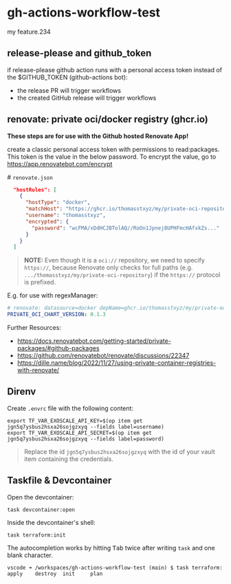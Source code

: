 # gh-actions-workflow-test

my feature.234

## release-please and github_token

if release-please github action runs with a personal access token instead of the $GITHUB_TOKEN (github-actions bot):

- the release PR will trigger workflows
- the created GitHub release will trigger workflows

## renovate: private oci/docker registry (ghcr.io)

**These steps are for use with the Github hosted Renovate App!**

create a classic personal access token with permissions to read:packages.
This token is the value in the below password.
To encrypt the value, go to https://app.renovatebot.com/encrypt

\# `renovate.json`
```json
  "hostRules": [
    {
      "hostType": "docker",
      "matchHost": "https://ghcr.io/thomasstxyz/my/private-oci-repository",
      "username": "thomasstxyz",
      "encrypted": {
        "password": "wcFMA/xDdHCJBTolAQ//RoOn1Jpnej8UPHFmcHAfxkZs..."
      }
    }
  ]
```
> **NOTE:** Even though it is a `oci://` repository, we need to specify `https://`, because Renovate only checks for full paths (e.g. `.../thomasstxyz/my/private-oci-repository`) if the `https://` protocol is prefixed.

E.g. for use with regexManager:

```yaml
# renovate: datasource=docker depName=ghcr.io/thomasstxyz/my/private-oci-repository
PRIVATE_OCI_CHART_VERSION: 0.1.3
```

Further Resources:
- https://docs.renovatebot.com/getting-started/private-packages/#github-packages
- https://github.com/renovatebot/renovate/discussions/22347
- https://dille.name/blog/2022/11/27/using-private-container-registries-with-renovate/

## Direnv

Create `.envrc` file with the following content:
```
export TF_VAR_EXOSCALE_API_KEY=$(op item get jgn5q7ysbus2hsxa26sojgzxyq --fields label=username)
export TF_VAR_EXOSCALE_API_SECRET=$(op item get jgn5q7ysbus2hsxa26sojgzxyq --fields label=password)
```

> Replace the id `jgn5q7ysbus2hsxa26sojgzxyq` with the id of your vault item containing the credentials.

## Taskfile & Devcontainer

Open the devcontainer:

```
task devcontainer:open
```

Inside the devcontainer's shell:

```
task terraform:init
```
The autocompletion works by hitting <kbd>Tab</kbd> twice after writing `task` and one blank character.

```
vscode ➜ /workspaces/gh-actions-workflow-test (main) $ task terraform:
apply    destroy  init     plan     
```
